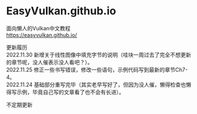 # EasyVulkan.github.io
面向懒人的Vulkan中文教程<br>
https://easyvulkan.github.io/

更新履历<br>
2022.11.30 新增关于线性图像中填充字节的说明（哇块一周过去了完全不想更新的章节呢，没人催表示没人看吧？）。<br>
2022.11.25 修正一些书写错误，修改一些语句，示例代码写到最新的章节Ch7-4。<br>
2022.11.24 基础部分重写完毕（其实老早写好了，但因为没人催，懒得检查也懒得写示例，毕竟自己写的文章看了也不会有长进）。<br>

不定期更新